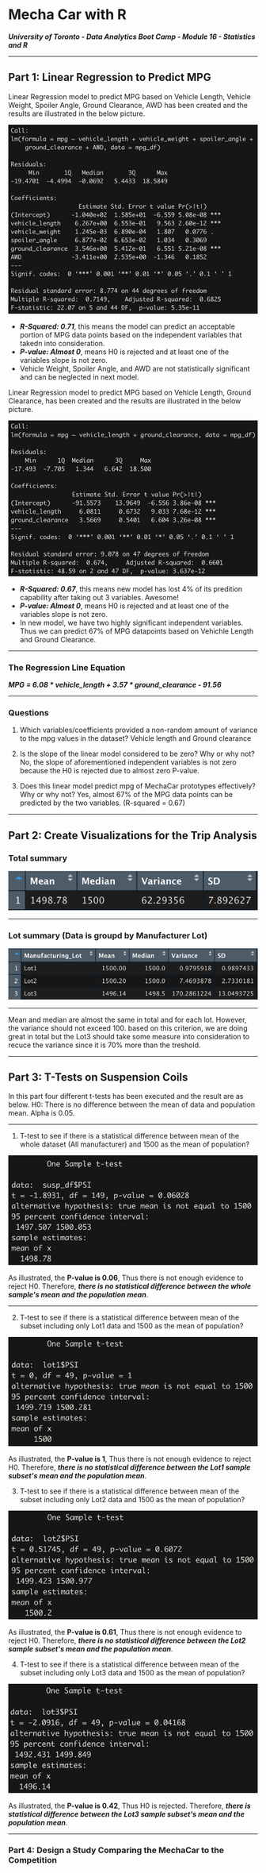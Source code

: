 # Mecha Car with R

***University of Toronto - Data Analytics Boot Camp - Module 16 - Statistics and R***

---

## Part 1: Linear Regression to Predict MPG

Linear Regression model to predict MPG based on Vehicle Length, Vehicle Weight, Spoiler Angle, Ground Clearance, AWD has been created and the results are illustrated in the below picture.

![](Images/part1_1.png)

  * ***R-Squared: 0.71***, this means the model can predict an acceptable portion of MPG data points based on the independent variables that takedn into consideration.
  * ***P-value: Almost 0***, means H0 is rejected and at least one of the variables slope is not zero.
  * Vehicle Weight, Spoiler Angle, and AWD are not statistically significant and can be neglected in next model.
  
  Linear Regression model to predict MPG based on Vehicle Length, Ground Clearance, has been created and the results are illustrated in the below picture.

![](Images/part1_2.png)

  * ***R-Squared: 0.67***, this means new model has lost 4% of its predition capability after taking out 3 variables. Awesome!
  * ***P-value: Almost 0***, means H0 is rejected and at least one of the variables slope is not zero.
  * In new model, we have two highly significant independent variables. Thus we can predict 67% of MPG datapoints based on Vehichle Length and Ground Clearance.
  
  ---
  
### The Regression Line Equation

***MPG = 6.08 * vehicle_length  +  3.57 * ground_clearance - 91.56***
  
  ---
  
### Questions

1. Which variables/coefficients provided a non-random amount of variance to the mpg values in the dataset?
  Vehicle length and Ground clearance
  
2. Is the slope of the linear model considered to be zero? Why or why not?
  No, the slope of aforementioned independent variables is not zero because the H0 is rejected due to almost zero P-value.

3. Does this linear model predict mpg of MechaCar prototypes effectively? Why or why not?
  Yes, almost 67% of the MPG data points can be predicted by the two variables. (R-squared = 0.67)

---

## Part 2: Create Visualizations for the Trip Analysis

### Total summary

![](Images/part2_1.png)

---

### Lot summary (Data is groupd by Manufacturer Lot)

![](Images/part2_2.png)

---

Mean and median are almost the same in total and for each lot. However, the variance should not exceed 100. based on this criterion, we are doing great in total but the Lot3 should take some measure into consideration to recuce the variance since it is 70% more than the treshold.

---

## Part 3: T-Tests on Suspension Coils

In this part four different t-tests has been executed and the result are as below.
H0: There is no difference between the mean of data and population mean.
Alpha is 0.05.

---

 1. T-test to see if there is a statistical difference between mean of the whole dataset (All manufacturer) and 1500 as the mean of population?

![](Images/part3_1.png)

As illustrated, the **P-value is 0.06**, Thus there is not enough evidence to reject H0. Therefore, ***there is no statistical difference between the whole sample's mean and the population mean***.

---

 2. T-test to see if there is a statistical difference between mean of the subset including only Lot1 data and 1500 as the mean of population?

![](Images/part3_2.png)

As illustrated, the **P-value is 1**, Thus there is not enough evidence to reject H0. Therefore, ***there is no statistical difference between the Lot1 sample subset's mean and the population mean***.

 3. T-test to see if there is a statistical difference between mean of the subset including only Lot2 data and 1500 as the mean of population?

![](Images/part3_3.png)

As illustrated, the **P-value is 0.61**, Thus there is not enough evidence to reject H0. Therefore, ***there is no statistical difference between the Lot2 sample subset's mean and the population mean***.

 4. T-test to see if there is a statistical difference between mean of the subset including only Lot3 data and 1500 as the mean of population?

![](Images/part3_4.png)

As illustrated, the **P-value is 0.42**, Thus H0 is rejected. Therefore, ***there is statistical difference between the Lot3 sample subset's mean and the population mean***.

---

### Part 4: Design a Study Comparing the MechaCar to the Competition

